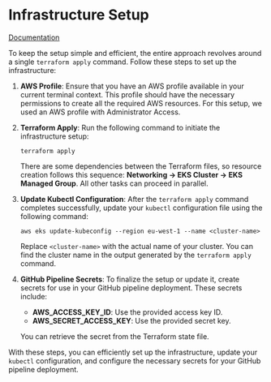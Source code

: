 # Infrastructure Setup

[Documentation](Documentation.md)

To keep the setup simple and efficient, the entire approach revolves around a single `terraform apply` command. Follow these steps to set up the infrastructure:

1. **AWS Profile**: Ensure that you have an AWS profile available in your current terminal context. This profile should have the necessary permissions to create all the required AWS resources. For this setup, we used an AWS profile with Administrator Access.

2. **Terraform Apply**: Run the following command to initiate the infrastructure setup:

    ```shell
    terraform apply
    ```

    There are some dependencies between the Terraform files, so resource creation follows this sequence: **Networking -> EKS Cluster -> EKS Managed Group**. All other tasks can proceed in parallel.

3. **Update Kubectl Configuration**: After the `terraform apply` command completes successfully, update your `kubectl` configuration file using the following command:

    ```shell
    aws eks update-kubeconfig --region eu-west-1 --name <cluster-name>
    ```

    Replace `<cluster-name>` with the actual name of your cluster. You can find the cluster name in the output generated by the `terraform apply` command.

4. **GitHub Pipeline Secrets**: To finalize the setup or update it, create secrets for use in your GitHub pipeline deployment. These secrets include:

   - **AWS_ACCESS_KEY_ID**: Use the provided access key ID.
   - **AWS_SECRET_ACCESS_KEY**: Use the provided secret key.

   You can retrieve the secret from the Terraform state file.

With these steps, you can efficiently set up the infrastructure, update your `kubectl` configuration, and configure the necessary secrets for your GitHub pipeline deployment.
